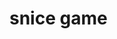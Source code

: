 <html>
  <head>
    <link rel="icon" href="photo.icob">
    
  </head>
  <body>
<h1>snice game</h1>
<script>
  import time
    import rendom
  import turtle 

    display = 0.1
    score = 0
    height_scpre = 0
wn = turtle.screen()
wn.title("snice game")
wn.bgcolor("red")
wn.setup(width=300 ,height=300)
wn.cv._rootwindo.resizabl(false,false)
wn.tracer(0)
head = turtle.turtle()
head.shap("square")
head.coclor("white")
head.penup()
head.speed(0)
head.goto(0,0)
head.deraction = "stop"



    
</script>


    
  </body>
</html>
